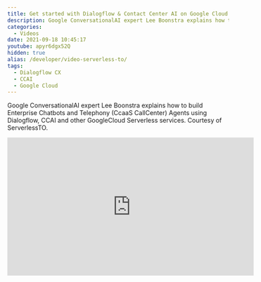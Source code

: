 ```yaml
---
title: Get started with Dialogflow & Contact Center AI on Google Cloud
description: Google ConversationalAI expert Lee Boonstra explains how to build Enterprise Chatbots and Telephony (CcaaS CallCenter) Agents using Dialogflow, CCAI and other GoogleCloud Serverless services. Courtesy of ServerlessTO.
categories:
  - Videos
date: 2021-09-18 10:45:17
youtube: apyr6dgx52Q
hidden: true
alias: /developer/video-serverless-to/
tags:
  - Dialogflow CX
  - CCAI
  - Google Cloud
---
```



Google ConversationalAI expert Lee Boonstra explains how to build Enterprise Chatbots and Telephony (CcaaS CallCenter) Agents using Dialogflow, CCAI and other GoogleCloud Serverless services. Courtesy of ServerlessTO.

<!--more-->
<iframe width="560" height="315" src="https://www.youtube.com/embed/apyr6dgx52Q" frameborder="0" allow="accelerometer; autoplay; encrypted-media; gyroscope; picture-in-picture" allowfullscreen></iframe>